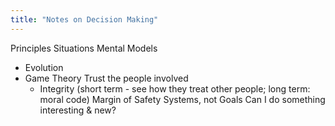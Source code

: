 ```yaml
---
title: "Notes on Decision Making"
---
```


Principles
Situations
Mental Models
- Evolution
- Game Theory
Trust the people involved
	- Integrity (short term - see how they treat other people; long term: moral code)
Margin of Safety
Systems, not Goals
Can I do something interesting & new?